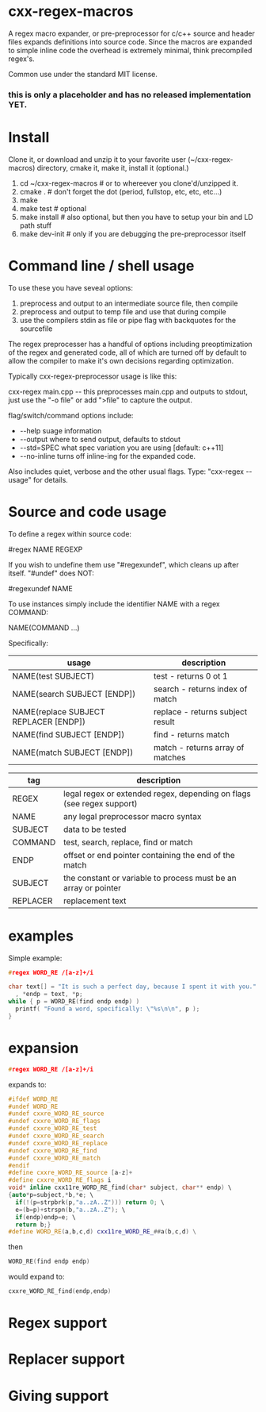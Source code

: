 # cxx-regex-macros
A regex macro expander, or pre-preprocessor for c/c++ source and header files expands definitions into source code.  Since the macros are expanded to simple inline code the overhead is extremely minimal, think precompiled regex's.

Common use under the standard MIT license.

### this is only a placeholder and has no released implementation YET.

# Install

Clone it, or download and unzip it to your favorite user (~/cxx-regex-macros) directory, cmake it, make it, install it (optional.)

1. cd ~/cxx-regex-macros  # or to whereever you clone'd/unzipped it.
2. cmake .                # don't forget the dot (period, fullstop, etc, etc, etc...)
3. make
4. make test              # optional
5. make install           # also optional, but then you have to setup your bin and LD path stuff
6. make dev-init          # only if you are debugging the pre-preprocessor itself

# Command line / shell usage

To use these you have seveal options:
1. preprocess and output to an intermediate source file, then compile
2. preprocess and output to temp file and use that during compile
3. use the compilers stdin as file or pipe flag with backquotes for the sourcefile

The regex preprocesser has a handful of options including preoptimization of the regex
and generated code, all of which are turned off by default to allow the compiler to 
make it's own decisions regarding optimization.

Typically cxx-regex-preprocessor usage is like this:

cxx-regex main.cpp   -- this preprocesses main.cpp and outputs to stdout, just use the "-o file" or add ">file" to capture the output.

flag/switch/command options include:
- --help  suage information
- --output  where to send output, defaults to stdout
- --std=SPEC  what spec variation you are using [default: c++11]
- --no-inline turns off inline-ing for the expanded code.

Also includes quiet, verbose and the other usual flags.  Type: "cxx-regex --usage" for details.

# Source and code usage

To define a regex within source code:

  \#regex NAME REGEXP

If you wish to undefine them use "\#regexundef", which cleans up after itself. "\#undef" does NOT:

  \#regexundef NAME

To use instances simply include the identifier NAME with a regex COMMAND:

NAME(COMMAND ...)

Specifically:

usage | description
----- | -----
NAME(test SUBJECT)  | test - returns 0 ot 1
NAME(search SUBJECT [ENDP]) | search - returns index of match
NAME(replace SUBJECT REPLACER [ENDP]) | replace - returns subject result
NAME(find SUBJECT [ENDP]) | find - returns match
NAME(match SUBJECT [ENDP]) | match - returns array of matches

tag      | description
-------- | -------
REGEX    | legal regex or extended regex, depending on flags (see regex support)
NAME     | any legal preprocessor macro syntax
SUBJECT  | data to be tested
COMMAND  | test, search, replace, find or match
ENDP     | offset or end pointer containing the end of the match
SUBJECT  | the constant or variable to process must be an array or pointer
REPLACER | replacement text


# examples

Simple example:

```c++
#regex WORD_RE /[a-z]+/i

char text[] = "It is such a perfect day, because I spent it with you."
  , *endp = text, *p;
while { p = WORD_RE(find endp endp) )
  printf( "Found a word, specifically: \"%s\n\n", p );
}
```

# expansion

```c++
#regex WORD_RE /[a-z]+/i
```
expands to:
```c++
#ifdef WORD_RE
#undef WORD_RE
#undef cxxre_WORD_RE_source
#undef cxxre_WORD_RE_flags
#undef cxxre_WORD_RE_test
#undef cxxre_WORD_RE_search
#undef cxxre_WORD_RE_replace
#undef cxxre_WORD_RE_find
#undef cxxre_WORD_RE_match
#endif
#define cxxre_WORD_RE_source [a-z]+
#define cxxre_WORD_RE_flags i
void* inline cxx11re_WORD_RE_find(char* subject, char** endp) \
{auto*p=subject,*b,*e; \
  if(!(p=strpbrk(p,"a..zA..Z"))) return 0; \
  e=(b=p)+strspn(b,"a..zA..Z"); \
  if(endp)endp=e; \
  return b;}
#define WORD_RE(a,b,c,d) cxx11re_WORD_RE_##a(b,c,d) \
```
then
```c++
WORD_RE(find endp endp)
```
would expand to:
```c++
cxxre_WORD_RE_find(endp,endp)
```

# Regex support

# Replacer support

# Giving support
